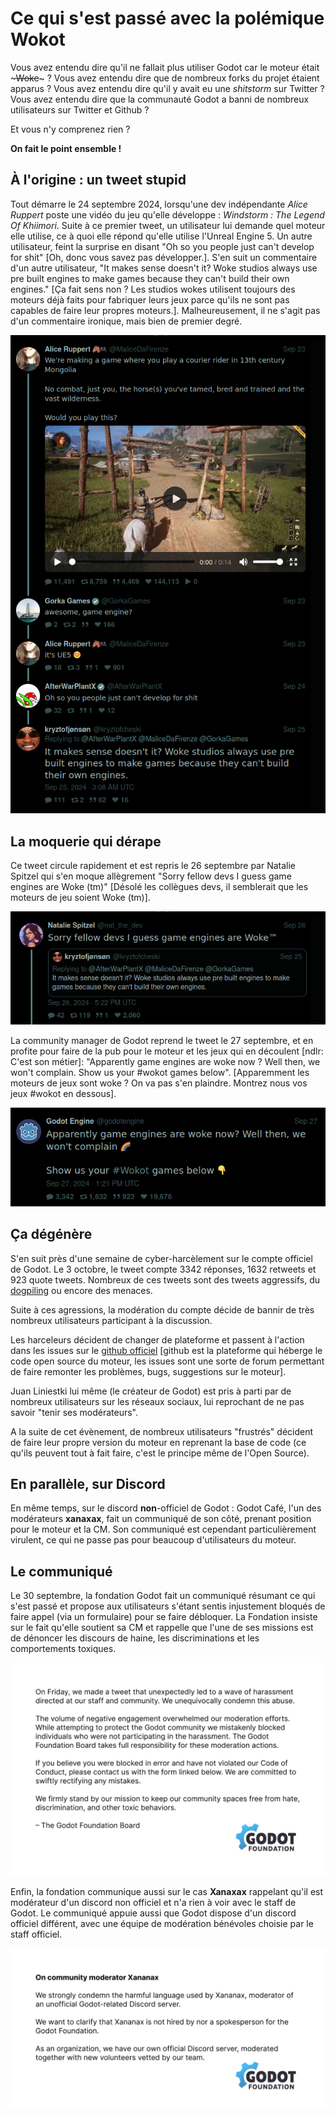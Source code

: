 # Ce qui s'est passé avec la polémique Wokot

Vous avez entendu dire qu'il ne fallait plus utiliser Godot car le moteur était ~~~Woke~~~ ?
Vous avez entendu dire que de nombreux forks du projet étaient apparus ?
Vous avez entendu dire qu'il y avait eu une *shitstorm* sur Twitter ?
Vous avez entendu dire que la communauté Godot a banni de nombreux utilisateurs sur Twitter et Github ?

Et vous n'y comprenez rien ? 

**On fait le point ensemble !**

## À l'origine : un tweet stupid

Tout démarre le 24 septembre 2024, lorsqu'une dev indépendante *Alice Ruppert* poste une vidéo du jeu qu'elle développe : *Windstorm : The Legend Of Khiimori*. Suite à ce premier tweet, un utilisateur lui demande quel moteur elle utilise, ce à quoi elle répond qu'elle utilise l'Unreal Engine 5. Un autre utilisateur, feint la surprise en disant "Oh so you people just can't develop for shit" [Oh, donc vous savez pas développer.]. S'en suit un commentaire d'un autre utilisateur, "It makes sense doesn't it? Woke studios always use pre built engines to make games because they can't build their own engines." [Ça fait sens non ? Les studios wokes utilisent toujours des moteurs déjà faits pour fabriquer leurs jeux parce qu'ils ne sont pas capables de faire leur propres moteurs.]. Malheureusement, il ne s'agit pas d'un commentaire ironique, mais bien de premier degré.

![Image retraçant la discussion sur Twitter](img_01.png)

## La moquerie qui dérape

Ce tweet circule rapidement et est repris le 26 septembre par Natalie Spitzel qui s'en moque allègrement "Sorry fellow devs I guess game engines are Woke (tm)" [Désolé les collègues devs, il semblerait que les moteurs de jeu soient Woke (tm)].

![Image du tweet en question](img_02.png)

La community manager de Godot reprend le tweet le 27 septembre, et en profite pour faire de la pub pour le moteur et les jeux qui en découlent [ndlr: C'est son métier]: "Apparently game engines are woke now ? Well then, we won't complain. Show us your #wokot games below". [Apparemment les moteurs de jeux sont woke ? On va pas s'en plaindre. Montrez nous vos jeux #wokot en dessous]. 

![Image du tweet en question](img_03.png)

## Ça dégénère

S'en suit près d'une semaine de cyber-harcèlement sur le compte officiel de Godot. Le 3 octobre, le tweet compte 3342 réponses, 1632 retweets et 923 quote tweets. Nombreux de ces tweets sont des tweets aggressifs, du [dogpiling](https://fr.wikipedia.org/wiki/Dogpiling) ou encore des menaces.

Suite à ces agressions, la modération du compte décide de bannir de très nombreux utilisateurs participant à la discussion.

Les harceleurs décident de changer de plateforme et passent à l'action dans les issues sur le [github officiel](https://github.com/godotengine/godot) [github est la plateforme qui héberge le code open source du moteur, les issues sont une sorte de forum permettant de faire remonter les problèmes, bugs, suggestions sur le moteur].

Juan Liniestki lui même (le créateur de Godot) est pris à parti par de nombreux utilisateurs sur les réseaux sociaux, lui reprochant de ne pas savoir "tenir ses modérateurs". 

A la suite de cet évènement, de nombreux utilisateurs "frustrés" décident de faire leur propre version du moteur en reprenant la base de code (ce qu'ils peuvent tout à fait faire, c'est le principe même de l'Open Source).

## En parallèle, sur Discord

En même temps, sur le discord **non**-officiel de Godot : Godot Café, l'un des modérateurs **xanaxax**, fait un communiqué de son côté, prenant position pour le moteur et la CM. Son communiqué est cependant particulièrement virulent, ce qui ne passe pas pour beaucoup d'utilisateurs du moteur. 

## Le communiqué

Le 30 septembre, la fondation Godot fait un communiqué résumant ce qui s'est passé et propose aux utilisateurs s'étant sentis injustement bloqués de faire appel (via un formulaire) pour se faire débloquer. La Fondation insiste sur le fait qu'elle soutient sa CM et rappelle que l'une de ses missions est de dénoncer les discours de haine, les discriminations et les comportements toxiques.

![Le communiqué officiel](img_04.png)

Enfin, la fondation communique aussi sur le cas **Xanaxax** rappelant qu'il est modérateur d'un discord non officiel et n'a rien à voir avec le staff de Godot. Le communiqué appuie aussi que Godot dispose d'un discord officiel différent, avec une équipe de modération bénévoles choisie par le staff officiel.

![Le second communiqué](img_05.png)
